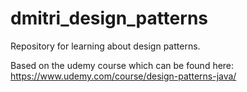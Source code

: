 # dmitri_design_patterns

Repository for learning about design patterns.

Based on the udemy course which can be found here:
https://www.udemy.com/course/design-patterns-java/
